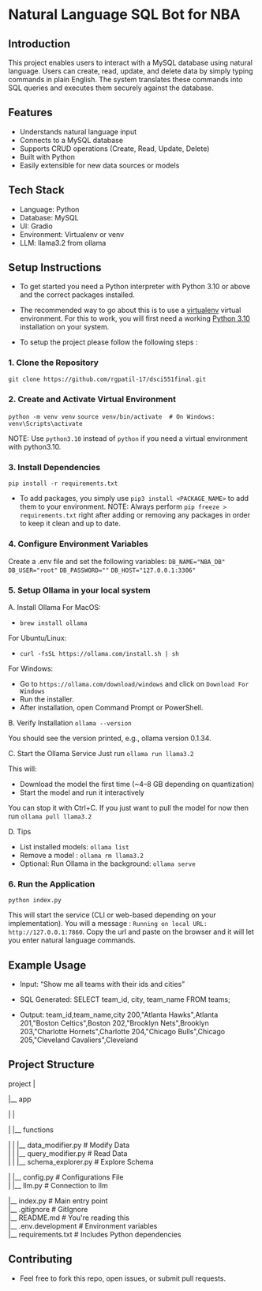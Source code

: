# Natural Language SQL Bot for NBA


## Introduction
This project enables users to interact with a MySQL database using natural language. Users can create, read, update, and delete data by simply typing commands in plain English. The system translates these commands into SQL queries and executes them securely against the database.

## Features
- Understands natural language input
- Connects to a MySQL database
- Supports CRUD operations (Create, Read, Update, Delete)
- Built with Python
- Easily extensible for new data sources or models


## Tech Stack
- Language: Python
- Database: MySQL
- UI: Gradio
- Environment: Virtualenv or venv
- LLM: llama3.2 from ollama

## Setup Instructions
- To get started you need a Python interpreter with Python 3.10 or above and the correct packages installed. 

- The recommended way to go about this is to use a [virtualenv](https://virtualenv.pypa.io/en/latest/) virtual environment. For this to work, you will first need
a working [Python 3.10](https://www.python.org/downloads/) installation on your system.

- To setup the project please follow the following steps :

### 1. Clone the Repository
`git clone https://github.com/rgpatil-17/dsci551final.git`

### 2. Create and Activate Virtual Environment
`python -m venv venv`
`source venv/bin/activate  # On Windows: venv\Scripts\activate`

NOTE: Use `python3.10` instead of `python` if you need a virtual environment with python3.10.

### 3. Install Dependencies
`pip install -r requirements.txt`

- To add packages, you simply use `pip3 install <PACKAGE_NAME>` to add them to your environment.
NOTE: Always perform `pip freeze > requirements.txt` right after adding or removing any packages in order to keep it clean and up to date.

### 4. Configure Environment Variables
Create a .env file and set the following variables:
`DB_NAME="NBA_DB"`
`DB_USER="root"`
`DB_PASSWORD=""`
`DB_HOST="127.0.0.1:3306"`

### 5. Setup Ollama in your local system
A. Install Ollama
For MacOS: 
- `brew install ollama`

For Ubuntu/Linux: 
- `curl -fsSL https://ollama.com/install.sh | sh`

For Windows: 
- Go to `https://ollama.com/download/windows` and click on `Download For Windows`
- Run the installer.
- After installation, open Command Prompt or PowerShell.

B. Verify Installation
`ollama --version`

You should see the version printed, e.g., ollama version 0.1.34.

C. Start the Ollama Service
Just run `ollama run llama3.2`

This will:
- Download the model the first time (~4–8 GB depending on quantization)
- Start the model and run it interactively

You can stop it with Ctrl+C.
If you just want to pull the model for now then run `ollama pull llama3.2`

D. Tips
- List installed models: `ollama list`
- Remove a model : `ollama rm llama3.2`
- Optional: Run Ollama in the background: `ollama serve`


### 6. Run the Application
`python index.py`

This will start the service (CLI or web-based depending on your implementation). You will a message : `Running on local URL:  http://127.0.0.1:7860`. 
Copy the url and paste on the browser and it will let you enter natural language commands.

## Example Usage
- Input: “Show me all teams with their ids and cities”

- SQL Generated: SELECT team_id, city, team_name FROM teams; 

- Output: 
team_id,team_name,city
200,"Atlanta Hawks",Atlanta
201,"Boston Celtics",Boston
202,"Brooklyn Nets",Brooklyn
203,"Charlotte Hornets",Charlotte
204,"Chicago Bulls",Chicago
205,"Cleveland Cavaliers",Cleveland



## Project Structure
project
|

|__ app

|   |

|   |__ functions

|   |   |__ data_modifier.py         # Modify Data  
|   |   |__ query_modifier.py        # Read Data  
|   |   |__ schema_explorer.py       # Explore Schema

|   |__ config.py                    # Configurations File  
|   |__ llm.py                       # Connection to llm

|__ index.py                         # Main entry point  
|__ .gitignore                       # GitIgnore  
|__ README.md                        # You're reading this  
|__ .env.development                 # Environment variables  
|__ requirements.txt                 # Includes Python dependencies




## Contributing
- Feel free to fork this repo, open issues, or submit pull requests.
